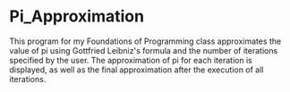 # Pi_Approximation
This program for my Foundations of Programming class approximates the value of pi using Gottfried Leibniz's formula and the number of iterations specified by the user. The approximation of pi for each iteration is displayed, as well as the final approximation after the execution of all iterations.
